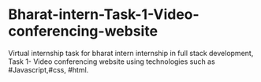 # Bharat-intern-Task-1-Video-conferencing-website
Virtual internship task for bharat intern internship in full stack development, Task 1- Video conferencing website using technologies such as #Javascript,#css, #html.
